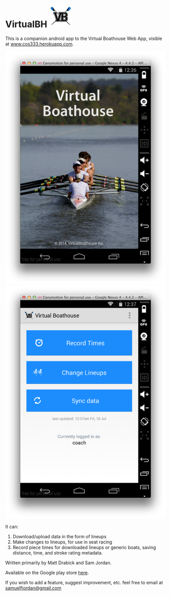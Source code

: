VirtualBH  ![](VB_logo.png)
=========

This is a companion android app to the Virtual Boathouse Web App, visible at www.cos333.herokuapp.com. 

![](screenshot1.png)   ![](screenshot2.png)

It can: 

1. Download/upload data in the form of lineups
2. Make changes to lineups, for use in seat racing
3. Record piece times for downloaded lineups or generic boats, saving distance, time, and stroke rating metadata.

Written primarily by Matt Drabick and Sam Jordan.

Available on the Google play store [here](http://play.google.com/store/apps/details?id=com.vbh.virtualboathouse).

If you wish to add a feature, suggest improvement, etc. feel free to email at samuelfjordan@gmail.com

